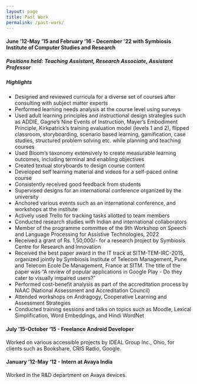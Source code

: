 ```yaml
---
layout: page
title: Past Work
permalink: /past-work/
---
```

<h4>June ’12-May ’15 and February ’16 - December '22 with 
Symbiosis Institute of Computer Studies and Research
</h4>
<h5><i>Positions held: Teaching Assistant, Research Associate, Assistant Professor</i></h5>
<h5>Highlights</h5>
<ul>
<li>Designed and reviewed curricula for a diverse set of courses after consulting with subject matter experts</li>
<li>Performed learning needs analysis at the course level using surveys</li>
<li>Used adult learning principles and instructional design strategies such as ADDIE, Gagne’s Nine Events of Instruction, Mayer’s Embodiment Principle, Kirkpatrick’s training evaluation model (levels 1 and 2), flipped classroom, storyboarding, scenario based learning, gamification, case studies, structured problem solving etc. while planning and teaching courses</li>
<li>Used Bloom’s taxonomy extensively to create measurable learning outcomes, including terminal and enabling objectives</li>
<li>Created textual storyboards to design course content</li>
<li>Developed self learning material and videos for a self-paced online course</li>
<li>Consistently received good feedback from students</li>
<li>Supervised designs for an international conference organized by the university</li>
<li>Anchored various events such as an international conference, and workshops at the institute</li>
<li>Actively used Trello for tracking tasks allotted to team members</li>
<li>Conducted research studies with Indian and international collaborators</li>
<li>Member of the programme committee of the 9th Workshop on Speech and Language Processing for Assistive Technologies, 2022</li>
<li>Received a grant of Rs. 1,50,000/- for a research project by Symbiosis Centre for Research and Innovation</li>
<li>Received the best paper award in the IT track at SITM-TEM-IRC-2015, organized jointly by Symbiosis Institute of Telecom Management, Pune and Telecom Ecole De Management, France at SITM. The title of the paper was “A review of popular applications in Google Play - Do they cater to visually impaired users?”
<li>Performed cost-benefit analysis as part of the accreditation process by NAAC (National Assessment and Accreditation Council)</li>
<li>Attended workshops on Andragogy, Cooperative Learning and Assessment Strategies</li>
<li>Conducted training sessions and talks on topics such as Moodle, Lexical Simplification, Word Embeddings, and Hindi WordNet</li>
</ul>

<h4>July ’15-October ‘15 - 
Freelance Android Developer</h4>
Worked on various accessible projects by IDEAL Group Inc., Ohio, for clients such as Bookshare, CRIS Radio, Google.

<h4>January ’12-May ‘12 - 
Intern at Avaya India</h4>
Worked in the R&D department on Avaya devices.



[jekyll-organization]: https://github.com/jekyll
